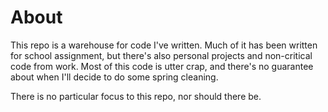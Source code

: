About
=====

This repo is a warehouse for code I've written. Much of it has been written for
school assignment, but there's also personal projects and non-critical code from
work. Most of this code is utter crap, and there's no guarantee about when I'll
decide to do some spring cleaning.

There is no particular focus to this repo, nor should there be.
